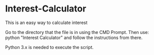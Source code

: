 # Interest-Calculator
This is an easy way to calculate interest

Go to the directory that the file is in using the CMD Prompt.
Then use: python "Interest Calculator" and follow the instructions from there.

Python 3.x is needed to execute the script.
